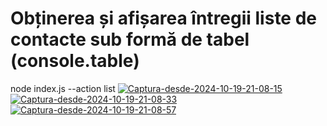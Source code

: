# Obținerea și afișarea întregii liste de contacte sub formă de tabel (console.table)
node index.js --action list
<a href="https://ibb.co/m8yhMd9"><img src="https://i.ibb.co/Ry6QVt3/Captura-desde-2024-10-19-21-08-15.png" alt="Captura-desde-2024-10-19-21-08-15" border="0"></a>
<a href="https://ibb.co/nrr9f5Z"><img src="https://i.ibb.co/mJJktM1/Captura-desde-2024-10-19-21-08-33.png" alt="Captura-desde-2024-10-19-21-08-33" border="0"></a>
<a href="https://ibb.co/BjXvTnL"><img src="https://i.ibb.co/S0hHVfN/Captura-desde-2024-10-19-21-08-57.png" alt="Captura-desde-2024-10-19-21-08-57" border="0"></a>